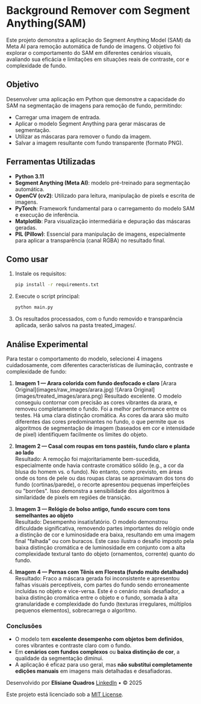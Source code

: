 # Background Remover com Segment Anything(SAM)

Este projeto demonstra a aplicação do Segment Anything Model (SAM) da Meta AI para remoção automática de fundo de imagens. O objetivo foi explorar o comportamento do SAM em diferentes cenários visuais, avaliando sua eficácia e limitações em situações reais de contraste, cor e complexidade de fundo.

## Objetivo

Desenvolver uma aplicação em Python que demonstre a capacidade do SAM na segmentação de imagens para remoção de fundo, permitindo:

- Carregar uma imagem de entrada.
- Aplicar o modelo Segment Anything para gerar máscaras de segmentação.
- Utilizar as máscaras para remover o fundo da imagem.
- Salvar a imagem resultante com fundo transparente (formato PNG).

## Ferramentas Utilizadas

- **Python 3.11**
- **Segment Anything (Meta AI)**: modelo pré-treinado para segmentação automática.
- **OpenCV (cv2)**: Utilizado para leitura, manipulação de pixels e escrita de imagens.
- **PyTorch**: Framework fundamental para o carregamento do modelo SAM e execução de inferência.
- **Matplotlib**: Para visualização intermediária e depuração das máscaras geradas.
- **PIL (Pillow)**: Essencial para manipulação de imagens, especialmente para aplicar a transparência (canal RGBA) no resultado final.

## Como usar

1. Instale os requisitos:

   ```bash
   pip install -r requirements.txt
   ```

2. Execute o script principal:

   ```bash
   python main.py
   ```

3. Os resultados processados, com o fundo removido e transparência aplicada, serão salvos na pasta treated_images/.

## Análise Experimental

Para testar o comportamento do modelo, selecionei 4 imagens cuidadosamente, com diferentes características de iluminação, contraste e complexidade de fundo:

1. **Imagem 1 — Arara colorida com fundo desfocado e claro**
   \[Arara Original](images/raw_images/arara.jpg) !\[Arara Original](images/treated_images/arara.png)
   Resultado excelente. O modelo conseguiu contornar com precisão as cores vibrantes da arara, e removeu completamente o fundo. Foi a melhor performance entre os testes. Há uma clara distinção cromática. As cores da arara são muito diferentes das cores predominantes no fundo, o que permite que os algoritmos de segmentação de imagem (baseados em cor e intensidade de pixel) identifiquem facilmente os limites do objeto.

2. **Imagem 2 — Casal com roupas em tons pastéis, fundo claro e planta ao lado**  
   Resultado: A remoção foi majoritariamente bem-sucedida, especialmente onde havia contraste cromático sólido (e.g., a cor da blusa do homem vs. o fundo). No entanto, como previsto, em áreas onde os tons de pele ou das roupas claras se aproximavam dos tons do fundo (cortinas/parede), o recorte apresentou pequenas imperfeições ou "borrões". Isso demonstra a sensibilidade dos algoritmos à similaridade de pixels em regiões de transição.

3. **Imagem 3 — Relógio de bolso antigo, fundo escuro com tons semelhantes ao objeto**  
   Resultado: Desempenho insatisfatório. O modelo demonstrou dificuldade significativa, removendo partes importantes do relógio onde a distinção de cor e luminosidade era baixa, resultando em uma imagem final "falhada" ou com buracos. Este caso ilustra o desafio imposto pela baixa distinção cromática e de luminosidade em conjunto com a alta complexidade textural tanto do objeto (ornamentos, corrente) quanto do fundo.

4. **Imagem 4 — Pernas com Tênis em Floresta (fundo muito detalhado)**  
   Resultado: Fraco a máscara gerada foi inconsistente e apresentou falhas visuais perceptíveis, com partes do fundo sendo erroneamente incluídas no objeto e vice-versa. Este é o cenário mais desafiador, a baixa distinção cromática entre o objeto e o fundo, somada à alta granularidade e complexidade do fundo (texturas irregulares, múltiplos pequenos elementos), sobrecarrega o algoritmo.

### Conclusões

- O modelo tem **excelente desempenho com objetos bem definidos**, cores vibrantes e contraste claro com o fundo.
- Em **cenários com fundos complexos** ou **baixa distinção de cor**, a qualidade da segmentação diminui.
- A aplicação é eficaz para uso geral, mas **não substitui completamente edições manuais** em imagens mais detalhadas e desafiadoras.

Desenvolvido por **Elisiane Quadros**
[LinkedIn](https://www.linkedin.com/in/elisiane-quadros/) • © 2025

Este projeto está licenciado sob a [MIT License](LICENSE).
